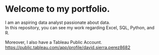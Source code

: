 # Welcome to my portfolio.
I am an aspiring data analyst passionate about data.<br>
In this repository, you can see my work regarding Excel, SQL, Python, and R.<br>

Moreover, I also have a Tableau Public Account.<br> 
https://public.tableau.com/app/profile/david.sierra.perez8682
